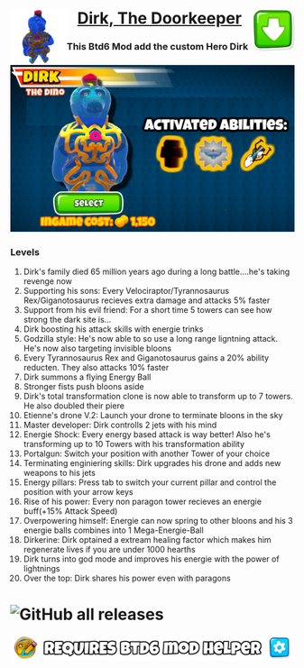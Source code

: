 

<a href="https://github.com/Bergbauer22/DirkTheDino/releases/latest/DirkTheDino.dll">
    <img align="left" alt="Icon" height="100" src="Github-Icon.png">
    <img align="right" alt="Download" height="75" src="https://raw.githubusercontent.com/gurrenm3/BTD-Mod-Helper/master/BloonsTD6%20Mod%20Helper/Resources/DownloadBtn.png">
<h1 align="center">Dirk, The Doorkeeper</h1>  


</a>




### This Btd6 Mod add the custom Hero Dirk  



<img src="Github_BG.png">


### Levels

1. Dirk's family died 65 million years ago during a long battle....he's taking revenge now
2. Supporting his sons: Every Velociraptor/Tyrannosaurus Rex/Giganotosaurus recieves extra damage and attacks 5% faster
3. Support from his evil friend: For a short time 5 towers can see how strong the dark site is...
4. Dirk boosting his attack skills with energie trinks
5. Godzilla style: He's now able to so use a long range ligntning attack. He's now also targeting invisible bloons
6. Every Tyrannosaurus Rex and Giganotosaurus gains a 20% ability reducten. They also attacks 10% faster
7. Dirk summons a flying Energy Ball
8. Stronger fists push bloons aside
9. Dirk's total transformation clone is now able to transform up to 7 towers. He also doubled their piere
10. Etienne's drone V.2: Launch your drone to terminate bloons in the sky
11. Master developer: Dirk controlls 2 jets with his mind
12. Energie Shock: Every energy based attack is way better! Also he's transforming up to 10 Towers with his transformation ability
13. Portalgun: Switch your position with another Tower of your choice
14. Terminating enginiering skills: Dirk upgrades his drone and adds new weapons to his jets
15. Energy pillars: Press tab to switch your current pillar and control the position with your arrow keys
16. Rise of his power: Every non paragon tower recieves an energie buff(+15% Attack Speed)
17. Overpowering himself: Energie can now spring to other bloons and his 3 energie balls combines into 1 Mega-Energie-Ball
18. Dirkerine: Dirk optained a extream healing factor which makes him regenerate lives if you are under 1000 hearths
19. Dirk turns into god mode and improves his energie with the power of lightnings
20. Over the top: Dirk shares his power even with paragons

<h1 aling="left"><img alt="GitHub all releases" height="25" src="https://img.shields.io/github/downloads/Bergbauer22/DirkTheDino/total?label=Total%20Dowloads"></h1>




[![Requires BTD6 Mod Helper](https://raw.githubusercontent.com/gurrenm3/BTD-Mod-Helper/master/banner.png)](https://github.com/gurrenm3/BTD-Mod-Helper#readme)

